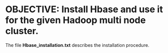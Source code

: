 # OBJECTIVE: Install Hbase and use it for the given Hadoop multi node cluster.
The file **Hbase_installation.txt** describes the installation procedure.

